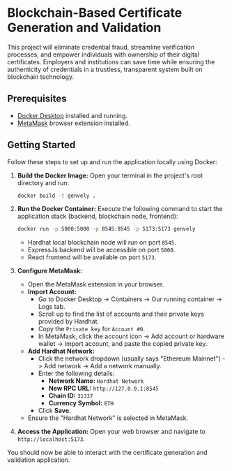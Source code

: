 # Blockchain-Based Certificate Generation and Validation

This project will eliminate credential fraud, streamline verification processes, and empower individuals with ownership of their digital certificates. Employers and institutions can save time while ensuring the authenticity of credentials in a trustless, transparent system built on blockchain technology.

## Prerequisites

*   [Docker Desktop](https://www.docker.com/products/docker-desktop/) installed and running.
*   [MetaMask](https://metamask.io/download/) browser extension installed.

## Getting Started

Follow these steps to set up and run the application locally using Docker:

1.  **Build the Docker Image:**
    Open your terminal in the project's root directory and run:
    ```bash
    docker build -t genvely .
    ```

2.  **Run the Docker Container:**
    Execute the following command to start the application stack (backend, blockchain node, frontend):
    ```bash
    docker run -p 5000:5000 -p 8545:8545 -p 5173:5173 genvely
    ```
    *   Hardhat local blockchain node will run on port `8545`.
    *   ExpressJs backend will be accessible on port `5000`.
    *   React frontend will be available on port `5173`.

3.  **Configure MetaMask:**
    *   Open the MetaMask extension in your browser.
    *   **Import Account:**
        *   Go to Docker Desktop -> Containers -> Our running container -> Logs tab.
        *   Scroll up to find the list of accounts and their private keys provided by Hardhat.
        *   Copy the `Private key` for `Account #0`.
        *   In MetaMask, click the account icon -> Add account or hardware wallet -> Import account, and paste the copied private key.
    *   **Add Hardhat Network:**
        *   Click the network dropdown (usually says "Ethereum Mainnet") -> Add network -> Add a network manually.
        *   Enter the following details:
            *   **Network Name:** `Hardhat Network`
            *   **New RPC URL:** `http://127.0.0.1:8545`
            *   **Chain ID:** `31337`
            *   **Currency Symbol:** `ETH`
        *   Click **Save**.
    *   Ensure the "Hardhat Network" is selected in MetaMask.

4.  **Access the Application:**
    Open your web browser and navigate to `http://localhost:5173`.

You should now be able to interact with the certificate generation and validation application.
